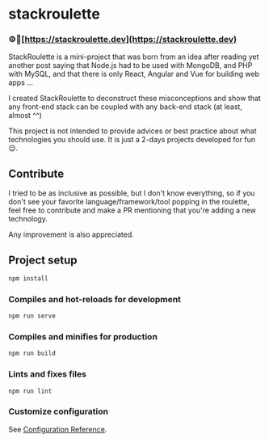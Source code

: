 # stackroulette

### ⚙🚀[https://stackroulette.dev](https://stackroulette.dev)

StackRoulette is a mini-project that was born from an idea after reading yet another post saying that Node.js had to be used with MongoDB, and PHP with MySQL, and that there is only React, Angular and Vue for building web apps ...

I created StackRoulette to deconstruct these misconceptions and show that any front-end stack can be coupled with any back-end stack (at least, almost ^^)

This project is not intended to provide advices or best practice about what technologies you should use. It is just a 2-days projects developed for fun 😉.

## Contribute

I tried to be as inclusive as possible, but I don't know everything, so if you don't see your favorite language/framework/tool popping in the roulette, feel free to contribute and make a PR mentioning that you're adding a new technology.

Any improvement is also appreciated.

## Project setup

```bash
npm install
```

### Compiles and hot-reloads for development

```bash
npm run serve
```

### Compiles and minifies for production

```bash
npm run build
```

### Lints and fixes files

```bash
npm run lint
```

### Customize configuration

See [Configuration Reference](https://cli.vuejs.org/config/).

